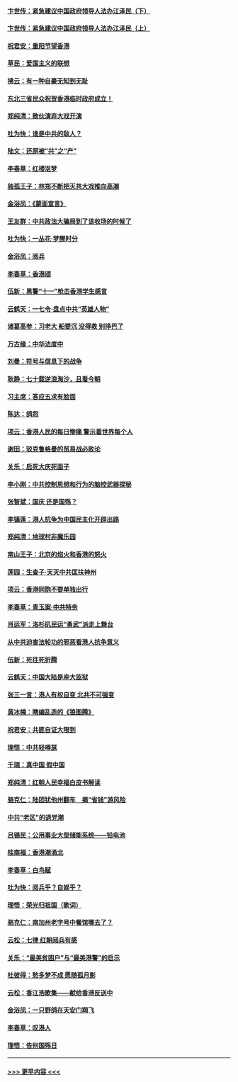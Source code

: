 #### [卞世传：紧急建议中国政府领导人法办江泽民（下）](../pages/nsc993/n11573390.md?t=10072033) 
#### [卞世传：紧急建议中国政府领导人法办江泽民（上）](../pages/nsc993/n11573208.md?t=10072033) 
#### [祝君安：重阳节望香港](../pages/nsc993/n11573190.md?t=10072033) 
#### [草民：爱国主义的联想](../pages/nsc993/n11572333.md?t=10072033) 
#### [拂云：有一种自豪无知到无耻](../pages/nsc993/n11572006.md?t=10072033) 
#### [东北三省民众祝贺香港临时政府成立！](../pages/nsc993/n11571215.md?t=10072033) 
#### [郑纯清：散伙演弃大戏开演](../pages/nsc993/n11570826.md?t=10072033) 
#### [吐为快：谁是中共的敌人？](../pages/nsc993/n11570817.md?t=10072033) 
#### [陆文：还原被“共”之“产”](../pages/nsc993/n11570798.md?t=10072033) 
#### [李春草：红楼沤梦](../pages/nsc993/n11569673.md?t=10072033) 
#### [独孤王子：林郑不断把灭共大戏推向高潮](../pages/nsc993/n11569381.md?t=10072033) 
#### [金浴凤：《蒙面宣言》](../pages/nsc993/n11569368.md?t=10072033) 
#### [王友群：中共政法大骗局到了该收场的时候了](../pages/nsc993/n11568940.md?t=10072033) 
#### [吐为快：一丛花‧梦醒时分](../pages/nsc993/n11567491.md?t=10072033) 
#### [金浴凤：阅兵](../pages/nsc993/n11567454.md?t=10072033) 
#### [李春草：香港颂](../pages/nsc993/n11567444.md?t=10072033) 
#### [伍新：黑警“十一”枪击香港学生感言](../pages/nsc993/n11567426.md?t=10072033) 
#### [云鹤天：一七令‧盘点中共“英雄人物”](../pages/nsc993/n11567091.md?t=10072033) 
#### [诸葛高参：习老大 船要沉 没得救 别挣巴了](../pages/nsc993/n11566976.md?t=10072033) 
#### [万古缘：中华法度中](../pages/nsc993/n11566726.md?t=10072033) 
#### [刘曼：符号与信息下的战争](../pages/nsc993/n11564655.md?t=10072033) 
#### [耿静：七十载逆浪淘沙，且看今朝](../pages/nsc993/n11564520.md?t=10072033) 
#### [习主席：答应五求有脸面](../pages/nsc993/n11563953.md?t=10072033) 
#### [陈达：鸽怨](../pages/nsc993/n11561879.md?t=10072033) 
#### [项云：香港人民的每日惨痛  警示着世界每个人](../pages/nsc993/n11559273.md?t=10072033) 
#### [谢田：驳克鲁格曼的贸易战必败论](../pages/nsc993/n11555840.md?t=10072033) 
#### [关乐：启死大庆死面子](../pages/nsc993/n11556823.md?t=10072033) 
#### [李小刚：中共控制思想和行为的脑控武器探秘](../pages/nsc993/n11556776.md?t=10072033) 
#### [张智斌：国庆  还是国殇？](../pages/nsc993/n11556617.md?t=10072033) 
#### [李镇莲：港人抗争为中国民主化开辟出路](../pages/nsc993/n11556570.md?t=10072033) 
#### [郑纯清：地球村非魔乐园](../pages/nsc993/n11555415.md?t=10072033) 
#### [南山王子：北京的焰火和香港的怒火](../pages/nsc993/n11555318.md?t=10072033) 
#### [莲园：生查子·天灭中共匡扶神州](../pages/nsc993/n11555302.md?t=10072033) 
#### [项云：香港同胞不要单独出行](../pages/nsc993/n11555276.md?t=10072033) 
#### [李春草：青玉案‧中共特务](../pages/nsc993/n11552356.md?t=10072033) 
#### [肖运军：洛杉矶民运“勇武”派走上舞台](../pages/nsc993/n11551595.md?t=10072033) 
#### [从中共迫害法轮功的邪恶看港人抗争意义](../pages/nsc993/n11540858.md?t=10072033) 
#### [伍新：死往死折腾](../pages/nsc993/n11550174.md?t=10072033) 
#### [云鹤天：中国大陆是座大监狱](../pages/nsc993/n11550155.md?t=10072033) 
#### [张三一言：港人有权自变 北共不可强变](../pages/nsc993/n11550132.md?t=10072033) 
#### [黄冰楠：瞎编乱造的《狼图腾》](../pages/nsc993/n11550082.md?t=10072033) 
#### [祝君安：共匪自证大限到](../pages/nsc993/n11550041.md?t=10072033) 
#### [理悟：中共轻嘚瑟](../pages/nsc993/n11547978.md?t=10072033) 
#### [千瑞：真中国 假中国](../pages/nsc993/n11547865.md?t=10072033) 
#### [郑纯清：红朝人民幸福白皮书解读](../pages/nsc993/n11547499.md?t=10072033) 
#### [骆克仁：陆团犹他州翻车　揭“省钱”游风险](../pages/nsc993/n11546977.md?t=10072033) 
#### [中共“老区”的退党潮](../pages/nsc993/n11545995.md?t=10072033) 
#### [吕锡民：公用事业大型储能系统——铅电池](../pages/nsc993/n11545701.md?t=10072033) 
#### [桂南福：香港潮涌北](../pages/nsc993/n11545682.md?t=10072033) 
#### [李春草：白鸟赋](../pages/nsc993/n11545663.md?t=10072033) 
#### [吐为快：阅兵乎？自娱乎？](../pages/nsc993/n11545625.md?t=10072033) 
#### [理悟：荣光归祖国（歌词）](../pages/nsc993/n11545616.md?t=10072033) 
#### [骆克仁：南加州老字号中餐馆哪去了？](../pages/nsc993/n11545120.md?t=10072033) 
#### [云松：七律 红朝阅兵有感](../pages/nsc993/n11542394.md?t=10072033) 
#### [关乐：“最美贫困户”与“最美港警”的启示](../pages/nsc993/n11542252.md?t=10072033) 
#### [杜彼得：愁多梦不成 愿随孤月影](../pages/nsc993/n11540296.md?t=10072033) 
#### [云松：香江浩歌集——献给香港反送中](../pages/nsc993/n11540149.md?t=10072033) 
#### [金浴凤：一只野鸽在天安门翔飞](../pages/nsc993/n11540280.md?t=10072033) 
#### [李春草：叹港人](../pages/nsc993/n11540119.md?t=10072033) 
#### [理悟：告别国殇日](../pages/nsc993/n11539610.md?t=10072033) 

----
#### [ >>> 更早内容 <<< ](../indexes/nsc993-earlier.md)
